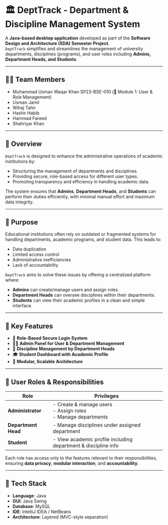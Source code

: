 # 🏛️ DeptTrack - Department & Discipline Management System

A **Java-based desktop application** developed as part of the **Software Design and Architecture (SDA) Semester Project**.  
`DeptTrack` simplifies and streamlines the management of university departments, disciplines (programs), and user roles including **Admins, Department Heads, and Students**.

---

## 👨‍💻 Team Members
- Muhammad Usman Waqar Khan SP23-BSE-010 (🔹 Module 1: User & Role Management)
- Usman Jamil  
- Wihaj Tahir  
- Hashir Habib  
- Hammad Fareed  
- Shahriyar Khan

---

## 📄 Overview

`DeptTrack` is designed to enhance the administrative operations of academic institutions by:
- Structuring the management of departments and disciplines.
- Providing secure, role-based access for different user types.
- Promoting transparency and efficiency in handling academic data.

The system ensures that **Admins**, **Department Heads**, and **Students** can perform their duties efficiently, with minimal manual effort and maximum data integrity.

---

## 🎯 Purpose

Educational institutions often rely on outdated or fragmented systems for handling departments, academic programs, and student data. This leads to:
- Data duplication  
- Limited access control  
- Administrative inefficiencies  
- Lack of accountability  

`DeptTrack` aims to solve these issues by offering a centralized platform where:
- **Admins** can create/manage users and assign roles.
- **Department Heads** can oversee disciplines within their departments.
- **Students** can view their academic profiles in a clean and simple interface.

---

## 🔑 Key Features

- 🔐 **Role-Based Secure Login System**
- 🧑‍💼 **Admin Panel for User & Department Management**
- 🏫 **Discipline Management by Department Heads**
- 🎓 **Student Dashboard with Academic Profile**
- 🧩 **Modular, Scalable Architecture**

---

## 🧭 User Roles & Responsibilities

| Role            | Privileges |
|------------------|------------|
| **Administrator** | - Create & manage users<br>- Assign roles<br>- Manage departments |
| **Department Head** | - Manage disciplines under assigned department |
| **Student** | - View academic profile including department & discipline info |

Each role has access only to the features relevant to their responsibilities, ensuring **data privacy**, **modular interaction**, and **accountability**.

---

## 🔧 Tech Stack

- **Language**: Java  
- **GUI**: Java Swing  
- **Database**: MySQL  
- **IDE**: IntelliJ IDEA / NetBeans  
- **Architecture**: Layered (MVC-style separation)

